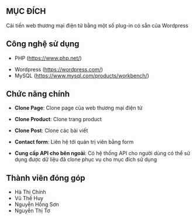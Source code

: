 ## MỤC ĐÍCH
   
   Cải tiến web thương mại điện tử bằng một số plug-in có sẵn
   của Wordpress
   
## Công nghệ sử dụng
* PHP (https://www.php.net/)
- Wordpress (https://wordpress.com/)
- MySQL (https://www.mysql.com/products/workbench/)

## Chức năng chính
* __Clone Page__: Clone page của web thương mại điện tử

* __Clone Product__: Clone trang product

* __Clone Post__: Clone các bài viết

* __Contact form__: Liên hệ tới quản trị viên bằng form

* __Cung cấp API cho bên ngoài__: Có hệ thống API cho người dùng có thể sử dụng được dữ liệu
đã clone phục vụ cho mục đích sử dụng


## Thành viên đóng góp
* Hà Thị Chính
* Vũ Thế Huy
* Nguyễn Hồng Sơn
* Nguyễn Thị Tơ
